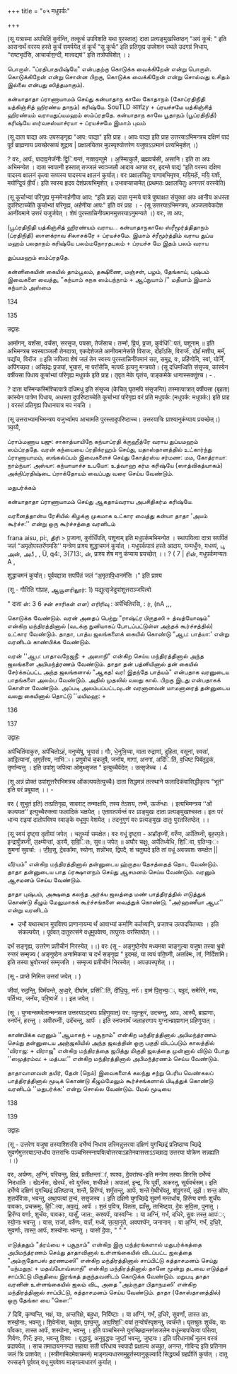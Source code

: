 +++
title = "०५ मधुपर्कः"

+++

(सू यत्रास्मा अपचितिं कुर्वन्ति, तत्कूर्च उपविशति यथा पुरस्तात्) दाता प्रत्यङ्मुखस्तिष्ठन् “अयं कूर्च: " इति आसनार्थं वरस्य हस्ते कूर्चं समर्पयेत् तं कूर्चं "सु कूर्चः” इति प्रतिगृह्य उपवेशन स्थले उदगग्रं निधाय, “राष्टभृदॅसि, आचार्यास॒न्दी, मात्वद्यषं’’ इति तत्रोपविशेत् । ܐ

பொருள். “ப்ரதிபாதயிஷ்யே" என்பதற்கு கொடுக்க வைக்கிறேன் என்று பொருள். கொடுக்கிறேன் என்று சொன்ன பிறகு, கொடுக்க வைக்கிறேன் என்று சொல்வது உசிதம் இல்லை என்பது ஸித்தமாகும்).

கன்யாதாதா ப்ராணாயாமம் செய்து கன்யாதாந காலே கோதாநம் (கோப்ரதிநிதி யத்கிஞ்சித் ஹிரண்ய தாநம்) கரிஷ்யே. SouTLD आशंzy + ப்ரயச்சமே யத்கிஞ்சித் ஹிரண்யம் வராயதுப்யமஹம் ஸம்ப்ரததே. கன்யாதாந காலே பூதாநம் (பூப்ரதிநிதி) கரிஷ்யே ஸர்வசஸ்யாச்ரயா + ப்ரயச்சமே இமாம் புவம்




(सू दाता पाद्या अपः उपसङ्गृह्य "आप: पाद्या" इति प्राह । आपः पाद्या इति प्राह उत्तरयाऽभिमन्त्रच दक्षिणं पादं पूर्वं ब्राह्मणाय प्रयच्छेत्सव्यं शूद्राय | प्रक्षालयितार मुपस्पृश्योत्तरेण यजुषाऽऽत्मानं प्रत्यभिमृशेत् ।)

? वरः, आपॅः, पादाव॒नेजॅनीः द्वि॒िषन्तं, नाशय॒न्तुमे । अ॒स्मित्कुलै, ब्रह्मवर्चसी, असानि। इति ता अपः अभिमन्येत । दाता स्वपत्नी हस्तात् तज्जलं स्वाञ्जलौ आदाय आगत वर, इदन्ते पाद्यं “इति वरस्य दक्षिण पादस्य क्षालनं कृत्वा सव्यस्य पादस्यच क्षालनं कुर्यात्। वरः प्रक्षालयितुः पाणाबभिमृश्य, मयि॒महॅः, मयि॒ यशॅः, मयो॑न्द्रि॒यं वी॒र्य॑। इति स्वस्य हृदय देशंप्रत्यभिमृशेत् ॥ उभावप्याचामेत् (प्रथमतः प्रक्षालयितुः अनन्तरं वरस्येति)

(सू कूर्चाभ्यां परिगृह्य मृन्ममेनार्हणीया आप: “इति प्राह) दाता मृन्मये पात्रे पुष्पाक्षत संयुक्ता अपः आनीय अधस्ता दुपरिष्टाच्चेति कूर्चाभ्यां परिगृह्य, अर्हणीया आपः" इति वरं प्राह । - (सू उत्तरयाऽभिमन्त्रय, अञ्जलावेकदेश आनींयमाने उत्तरं यजुर्जपेत् । शेषं पुरस्तान्निनीयमानमुत्तरयाऽनुमन्यते ।) वरः, ता अपः,

(பூப்ரதிநிதி யத்கிஞ்சித் ஹிரண்யம் வராய... கன்யாதாநகாலே ஸ்ரீமூர்த்திதாநம் (ப்ரதிநிதி) ஸாளக்ராவ சிலாசக்ரே + ப்ரயச்சமே. இமாம் ச்ரீமூர்த்திம் வராய துப்ய மஹம் பலதாநம் கரிஷ்யே பலம்மநோரதபலம் + ப்ரயச்ச மே இதம் பலம் வராய

துப்யமஹம் ஸம்ப்ரததே.

கன்னிகையின் கையில் தாம்பூலம், தக்ஷிணை, மஞ்சள், பழம், தேங்காய், புஷ்பம் இவைகளை வைத்து, "கந்யாம் கநக ஸம்பந்நாம் + ஆப்நுயாம் /" மதீயாம் இமாம் கந்யாம் அஸ்மை

134


135

उद्वाहः

आमॉगन्, यशॅसा, वर्चंसा, सरसृज, पयसा, तेजॅसाच। तर्म्मा, प्रि॒यं, प्र॒जा, कुर्वधि॑िपतं, पशूनाम् ॥ इति अभिमन्त्रच स्वस्याञ्जलौ तेनदात्रा, एकदेशेजले आनीयमानेसति विराजः, दोंहॉऽसि, विराजॅः, दोहॅ मशीय, ममॅ, पद्यॉय, विरॉज ॥ इति जपित्वा शेषं जलं तेन स्वस्य पुरस्तान्निनींयमानं सत्, समुद्र, वः, प्रहिंणोमि, स्वां, योनिँ, अपिंगच्छत। अच्छिंद्रः प्र॒जया॑, भूयासं, मा परॉसेचि, मत्पयॅः इत्यनु मन्त्रयते। (सू दधिमध्विति संसृज्य, कांस्येन वर्षीयसा पिधाय कूर्चाभ्यां परिगृह्य मधुपर्क इति प्राह। तृवृत मेके घृतंच, पाङ्कमेके धानास्सक्तूंश्च। - .

? दाता यस्मिन्कस्मिंश्चित्पात्रे दधिमधु इति संसृज्य (केचित् घृतमपि संसृजन्ति) तस्मात्पात्रात् वर्षीयसा (बृहता) कांस्येन पात्रेण पिधाय, अधस्ता दुपरिष्टाच्चेति कूर्चाभ्यां परिगृह्य वरं प्रति मधुपर्कः (मधुपर्क: मधुपर्क:) इति प्राह ) वरस्तं प्रतिगृह्य पिधानपात्र मप नयति ।

(सू उत्तराभ्यामभिमन्त्रय यजुर्भ्यामप आचामति पुरस्तादुपरिष्टाच्च। उत्तरयात्रिः प्राश्यानुकंप्याय प्रयच्छेत्।) त्र्य॒य्यै,

ப்ராம்மணாய யஜு: சாகாத்யாயிநே கந்யாப்ரதி க்ருஹீத்ரே வராய துப்யமஹம் ஸம்ப்ரததே. வரன் கந்யையை ப்ரதிக்ரஹம் செய்து, யதாஸ்தானத்தில் உட்கார்ந்து ப்ராணாயாமம், ஸங்கல்ப்பம் இவைகளைச் செய்து கோத்ரஸ்ய சர்மண: மம, கோத்ராயா: நாம்ந்யா: அஸ்யா: கந்யாயாச்ச உபயோ: உத்வாஹ கர்ம கரிஷ்யே (ஸாத்விகத்யாகம்) அக்நிப்ரதிஷ்டை ப்ராக்தோயம் வைப்பது வரை செய்ய வேண்டும்.

மதுபர்க்கம்

கன்யாதாதா ப்ராணாயாமம் செய்து ஆகதாய்வராய அபசிதிகர்ம கரிஷ்யே.

வரனைத்தான்ய ரேசியில் கிழக்கு முகமாக உட்கார வைத்து கன்யா தாதா 'அயம் கூர்ச்ச:'' என்று ஒரு கூர்ச்சத்தை வரனிடம்




frana aisu, pi:, திரி > प्र॒जाना, कुर्वधिँपति, पशूनाम् इति मधुपर्कमभिमन्येत । स्थापयित्वा दात्रा सपर्पितं जलं “अमृतोपस्तरॅणमसि'' मन्त्रेण प्राश्य शुद्धाचमनं कुर्यात् । मधुपर्कपात्रं हस्ते आदाय, यन्मधुँनः, मधव्यं, பு, அன், அபீ , , Ü, q4:, 3{713:, ன், प्राश्य शेष मनु कंप्याय प्रयच्छेत् ।। ? ( 7 | ரின், मधुपर्कमन्यतः A ,

शुद्धाचमनं कुर्यात्। पूर्ववद्दात्रा सपर्पितं जलं “अ॒मृतापि॒धानमॅसि ।” इति प्राश्य

(सू - गौरिति गांप्राह, ஆயூளரிலூர்: 1) यद्युत्सृजेदुपांशूत्तराञ्जपित्वो

" दाता ள்: 3 6 சன் சாரிகள் எள) எரிரிவு : अपॅचितिरसि, : ர், (nA ,,,

கொடுக்க வேண்டும். வரன் அதைப் பெற்று "ராஷ்ட்ர பிருதஸி + த்வத்யோஷம்" என்கிற மந்திரத்தினால் (வடக்கு நுனியாகப் போடப்பட்டுள்ள அந்தக் கூர்ச்சத்தில்) உட்கார வேண்டும். தாதா, பாத்ய ஜலங்களைக் கையில் கொண்டு “ஆப: பாத்யா:' என்று வரனிடம் காண்பிக்க வேண்டும்.

வரன் ''ஆப: பாதாவநேஜநீ: + அஸாநி" என்கிற செய்ய மந்திரத்தினால் அந்த ஜலங்களை அபிமந்த்ரணம் வேண்டும். தாதா தன் பத்னியினால் தன் கையில் சேர்க்கப்பட்ட அந்த ஜலங்களால் “ஆகத! வர! இதந்தே பாத்யம்" என்பதாக வரனுடைய பாதங்களை அலம்ப வேண்டும். அதில் முதலில் வலது கால். பிறகு இடது என்பதாகக் கொள்ள வேண்டும். அப்படி அலம்பப்பட்டவுடன் வரனானவன் மாமனாரைத் தன்னுடைய வலது கையினால் தொட்டு ''மயிமஹ: +

136


137

उद्वाहः

अपॅचितिंमाकुरु, अपॅचितोऽहं, मनुष्ये॑षु, भूयासं। गौः, धे॒नुभि॒व्या, माता रुद्राणां, दुहिता, वसूनां, स्वसा॑, आदि॒त्याना॑, अ॒मृतँस्य, नाभि॑ः। प्रणुवोच॑ च॒कतुषै, जनॉय, मागां, अनगां, अदि॑ितिं, व॒धिष्ट पिबॅतूद॒कं, तृर्णान्यत्तु । इति उपांशु जपित्वा ओमुथ्सृजत " इत्युच्चैर्वदेत् । उत्सृजेच्च । 4

(सू अन्नं प्रोक्तं उपांशूत्तरैरभिमत्रच ओंकल्पयतेत्युच्चैः) दाता सिद्धमन्नं तत्स्थाने फलादिकंवासिद्धीकृत्य "भूतं" इति वरं प्रबूयात् ।। -

वरः ( सुभूतं इति) तत्प्रतिगृह्य, सावराट् तन्माक्षयि, तस्य तेऽशय, तन्में, ऊर्ज॑न्धाः । इत्यभिमन्त्रय ‘‘ओं कल्पयत’’ इत्युच्चैरुक्त्वा फलादिकं भक्षयेत् । एतावत्पर्यन्तं वरः प्राङ्मुखः दाता प्रत्यङ्मुखश्चस्तः। इतः परं धान्य राइयां दातोपविश्य स्वाङ्के वधूमुप वेशयेत् । तदनुगुणं वरः प्रत्यङ्मुखः दातुः पुरतस्तिष्ठेत् ।।

(सू स्वयं दृष्ट्वा तृतीयां जपेत् । चतुर्थ्या समक्षेत। वरः वधूं दृष्ट्वा - अभ्रॉतृघ्नीं, वरुँण, अपॅतिघ्नी, बृह॒स्प॒ते। इन्द्रापुँत्रघ्नीं, ल॒क्ष्म्यॆन्तां, अ॒स्यै, स॒वि॒ितः, सुव॥ जपेत् ॥ अघौर चक्षुः, अपॅतिध्येधि, शि॒िवा, प॒तिभ्यः॒ः सु॒मना॑ सुवर्चा: । जी॒व॒सू, दे॒वकॉमा, स्योना, शन्नो॑भव, द्विपदै, शं चतुष्पदे इति तां वधूं अवयवशः समक्षेत ||

வீர்யம்” என்கிற மந்திரத்தினால் தன்னுடைய ஹ்ருதய தேசத்தைத் தொட வேண்டும். தாதா தன்னுடைய பாத ப்ரக்ஷாளநம் செய்து ஆசமனம் செய்ய வேண்டும். வரனும் ஆசமனம் செய்ய வேண்டும்.

தாதா புஷ்பம், அக்ஷதை கலந்த அர்க்ய ஜலத்தை மண் பாத்திரத்தில் எடுத்துக் கொண்டு கீழும் மேலுமாகக் கூர்ச்சங்களை வைத்துக் கொண்டு, “அர்ஹணீயா ஆப:'' என்று வரனிடம்




- उभौ यथास्थान मुपविश्य प्राणानायम्य र्थं आवाभ्यां कर्माणि कर्तव्यानि, प्रजाश्च उत्पादयितव्याः । इति संकल्पयेत् । पूर्ववत् दातुरुत्संगे वधूमुपवेश्य, तत्पुरतः वरस्तिष्ठेत् ।।

दर्भं सङ्गृह्य, उत्तरेण प्रतीचीनं निरस्येत् ।।) वरः (सू - अङ्गुष्ठेनोप मध्यमया चाङ्गुल्या यजुषा तस्या भ्रुवो रन्तरं सम्मृज्य ( अङ्गुष्ठेन अनामिकया च दर्भं सङ्गृह्य " इ॒दमहं, या त्वयं पति॒घ्नी, अलक्ष्मिः, तां, निर्दिंशामि। इति तस्या भ्रुवोरन्तरं सम्मृजति । सम्मृज्य प्रतीचीनं निरस्येत् । अपउपस्पृशेत् ।।

(सू - प्राप्ते निमित्त उत्तरां जपेत् । )

जीवां, रुद॒न्ति॒, विमॅयन्ते, अ॒ध्व॒रे, दीर्घाम, प्रसि॑ितिं, दी॑धि॒युः, नरॅः। वा॒म॑ पि॒तृभ्यः॒ः, यइ॒दं, समेरिरे, मयः, पर्तिभ्यः, जनॅयः, परि॒ष्वजे॑ ।। इत जपेत् ।

(सू । युग्मान्समवेतान्मन्त्रवत उत्तरयाऽद्भयः प्रहिणुयात्) वर: व्युत्क्रूरं, उदचन्तु, आपः, आस्यै, ब्राह्मणाः, स्नपॅनं, हरन्तु । अवीरघ्नींः, उदॅचन्तु, आपॅः । इति स्नपनार्थं जलाहरणाय युग्नान्ब्राह्मणान् प्रहिणुयात् ।

காண்பிக்க வரனும் ''ஆமாகந் + பசூநாம்" என்கிற மந்திரத்தினால் அபிமந்த்ரணம் செய்து தன்னுடைய அஞ்ஜலியில் அந்த ஜலத்தின் ஒரு பகுதி விடப்படும் காலத்தில் 'விராஜ: + விராஜ" என்கிற மந்திரத்தை ஜபித்து மிகுதி ஜலத்தை முன்னால் விடும் போது ''ஸமுத்ரம்வ: + மத்பய:'' என்கிற மந்திரத்தினால் அபிமந்த்ரணம் செய்ய வேண்டும்.

தாதாவானவன் தயிர், தேன் (நெய்) இவைகளைக் கலந்து சற்று பெரிய வெண்கலப் பாத்திரத்தினால் மூடிக் கொண்டு கீழும்மேலும் கூர்ச்சங்களால் பிடித்துக் கொண்டு வரனிடம் ''மதுபர்க்க:' என்று சொல்ல வேண்டும். மேல் மூடியை

138


139

उद्वाहः

(सू - उत्तरेण यजुषा तस्याश्शिरसि दर्भेण्वं निधाय तस्मिन्नुत्तरया दक्षिणं युगच्छिद्रं प्रतिष्ठाप्य च्छिद्रे सुवर्णमुत्तरयाऽन्तर्धाय उत्तराभिः पञ्चभिस्स्नापयित्वोत्तरयाऽहतेनवाससाऽऽच्छाद्य उत्तरया योक्रेण सन्नह्यति ।।)

वरः, अर्यम्णः, अ॒ग्निं, परियन्तु, क्षिप्रं, प्रतीक्षन्ता॑ां, श्वश्वः, दे॒वरा॑श्च-इति मन्त्रेण तस्याः शिरसि दर्भेण्वं निदधाति । खेऽनॅसः, खेरथॅः, रवे युगॅस्य, शचीपते। अपालां, इ॒न्द्र, त्रिः पूर्वी, अकरतू, सूर्य॑वर्चसम्। इति दर्भेण्वे दक्षिणं युगच्छिद्रं प्रतिष्ठाप्य, शन्तै, हिरॅण्यं, शमुॅसन्तु, आपॅः, शन्ते॑ मे॒थीभॅवतु, श॑यु॒गस्यॅ, तृझें। शन्त॒ ऑपः, श॒तपॅवित्राः, भवन्तु, अथा॒पत्या॑ त॒न्वं, ससृजस्व । इति दक्षिणे युगच्छिद्रे सुवर्ण मन्तर्धाय, हिरॅण्य वर्णाः शुचँयः पावकाः, प्रचक्रमुः, हि॒ित्वा, अव॒द्यं, आपॅः । श॒तं प॒वित्र, वितता, ह्याँसु, ताभि॑ष्ट्वा, दे॒वः स॒वि॒ता, पुनातु । हिरॅण्य वर्णाः, शुचॅयः, पावकाः, यासुँ, जात:, कश्यपॅः, यास्वग्निः । या अग्निं, गर्भं, दधिरे, सु॒वः तस्त॒ आपः॑ः, स्यो॒नाः भवन्तु । यास, राजा॑, वरुँणः, यातँ, मध्ये॑, स॒त्या॒नृ॒ते, अवपश्यॅन्, जनानाम् । या अ॒ग्निं, गर्भं, द॒धि॒रे, सुवर्णाः, तास्त॒ आपॅः, शस्योनाः भवन्तु । यासो॑ दे॒वाः, " " "

எடுத்ததும் "த்ரய்யை + பசூநாம்" என்கிற இரு மந்த்ரங்களால் மதுபர்க்கத்தை அபிமந்த்ரணம் செய்து தாதாவினால் உள்ளங்கையில் விடப்பட்ட ஜலத்தை "அம்ருதோபஸ் தரணமஸி” என்கிற மந்திரத்தினால் சாப்பிட்டு சுத்தாசமனம் செய்து “யந்மதுந: + மதவ்யோவ்ஸாநி" என்கிற மந்திரத்தினால் தானே மூன்று தடவை எடுத்துச் சாப்பிட்டு மிகுதியை இரங்கத் தகுந்தவனிடம் கொடுக்க வேண்டும். மறுபடி தாதா வரனின் உள்ளங்கையில் ஜலம் விட, அதை "அம்ருதா பிதாநமஸி' என்கிற மந்திரத்தினால் சாப்பிட்டு, சுத்தாசமனம் செய்ய வேண்டும். தாதா (கோஸ்தானத்தில்) ஒரு தேங்கா யை "கௌ:''




7 दिवि, कृण्वन्ति, भक्षं, याः, अन्तरिक्षे, बहुधा, निर्विष्टाः । या अग्निं, गर्भं, द॒धिरे, सुवर्णां, तास्त आः, शस्यो॒नाः, भवन्तु। शि॒वेनॅत्वा, चक्षु॑षा, प॒श्य॒न्तु, आप॒श्शि॒िवया॑ त॒न्वोपॅस्पृशन्तु, त्वचॅन्ते। घृतश्रुतः शुचॅयः, याः पाँवकाः, तास्त आपॅः, शस्योनाः, भवन्तु । इति पञ्चभिरन्ते युगच्छिद्रान्तर्गतजलेन वधूंस्त्रापयित्वा परित्वा, गिर्वणः, गिरॅ: इमाः, भवन्तु वि॒श्वः । वृद्धायु॑, अनुवृद्ध्यः जुष्टॉ भवन्तु, जुष्टयः। इति परिधानार्थं नूतन वस्त्रं प्रदापयेत् । साच तमादायननन्दा सहाया सती परिधाय स्वपादौ प्रक्षाल्य अच्युत, अनन्त, गोविन्द इति प्रतिनाम जलं त्रिः प्राशयेत् । (स्त्रीणामिदमेवाचमनं) माङ्गल्यधारणमुहूर्तस्यानुकूल्यादि सिद्धयर्थं ग्रहप्रीतिं कुर्यात् । दातु रुत्सङ्गे पूर्ववत् वधू मुपवेश्य माङ्गल्यधारणं कुर्यात् । 
